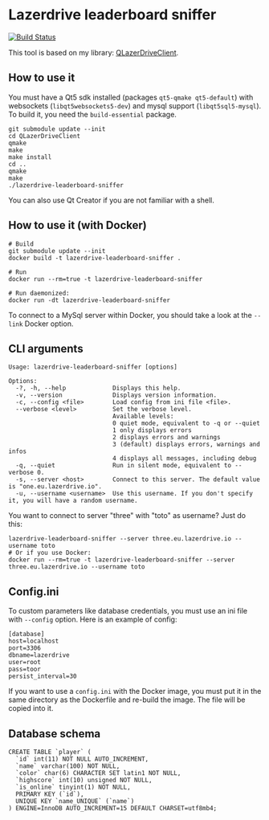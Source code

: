 # Lazerdrive leaderboard sniffer

[![Build Status](https://travis-ci.org/vdechenaux/lazerdrive-leaderboard-sniffer.svg?branch=master)](https://travis-ci.org/vdechenaux/lazerdrive-leaderboard-sniffer)

This tool is based on my library: [QLazerDriveClient](https://github.com/vdechenaux/QLazerDriveClient).

## How to use it

You must have a Qt5 sdk installed (packages `qt5-qmake qt5-default`) with websockets (`libqt5websockets5-dev`) and mysql support (`libqt5sql5-mysql`). To build it, you need the `build-essential` package.
```
git submodule update --init
cd QLazerDriveClient
qmake
make
make install
cd ..
qmake
make
./lazerdrive-leaderboard-sniffer
```
You can also use Qt Creator if you are not familiar with a shell.

## How to use it (with Docker)

```
# Build
git submodule update --init
docker build -t lazerdrive-leaderboard-sniffer .

# Run
docker run --rm=true -t lazerdrive-leaderboard-sniffer

# Run daemonized:
docker run -dt lazerdrive-leaderboard-sniffer
```

To connect to a MySql server within Docker, you should take a look at the `--link` Docker option.

## CLI arguments
```
Usage: lazerdrive-leaderboard-sniffer [options]

Options:
  -?, -h, --help             Displays this help.
  -v, --version              Displays version information.
  -c, --config <file>        Load config from ini file <file>.
  --verbose <level>          Set the verbose level.
                             Available levels:
                             0 quiet mode, equivalent to -q or --quiet
                             1 only displays errors
                             2 displays errors and warnings
                             3 (default) displays errors, warnings and infos
                             4 displays all messages, including debug
  -q, --quiet                Run in silent mode, equivalent to --verbose 0.
  -s, --server <host>        Connect to this server. The default value is "one.eu.lazerdrive.io".
  -u, --username <username>  Use this username. If you don't specify it, you will have a random username.
```

You want to connect to server "three" with "toto" as username? Just do this:
```
lazerdrive-leaderboard-sniffer --server three.eu.lazerdrive.io --username toto
# Or if you use Docker:
docker run --rm=true -t lazerdrive-leaderboard-sniffer --server three.eu.lazerdrive.io --username toto
```
## Config.ini
To custom parameters like database credentials, you must use an ini file with `--config` option.
Here is an example of config:
```
[database]
host=localhost
port=3306
dbname=lazerdrive
user=root
pass=toor
persist_interval=30
```

If you want to use a `config.ini` with the Docker image, you must put it in the same directory as the Dockerfile and re-build the image. The file will be copied into it.

## Database schema
```
CREATE TABLE `player` (
  `id` int(11) NOT NULL AUTO_INCREMENT,
  `name` varchar(100) NOT NULL,
  `color` char(6) CHARACTER SET latin1 NOT NULL,
  `highscore` int(10) unsigned NOT NULL,
  `is_online` tinyint(1) NOT NULL,
  PRIMARY KEY (`id`),
  UNIQUE KEY `name_UNIQUE` (`name`)
) ENGINE=InnoDB AUTO_INCREMENT=15 DEFAULT CHARSET=utf8mb4;
```
